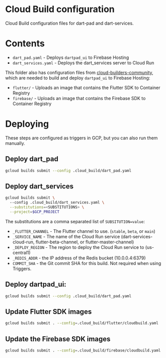 # Cloud Build configuration

Cloud Build configuration files for dart-pad and dart-services.

# Contents

- `dart_pad.yaml` - Deploys `dartpad_ui` to Firebase Hosting
- `dart_services.yaml` - Deploys the dart_services server to Cloud Run

This folder also has configuration files from [cloud-builders-community][],
which are needed to build and deploy `dartpad_ui` to Firebase Hosting:

- `flutter/` - Uploads an image that contains the Flutter SDK to Container Registry
- `firebase/` - Uploads an image that contains the Firebase SDK to Container Registry

# Deploying

These steps are configured as triggers in GCP, but you can also run
them manually.

## Deploy dart_pad

```bash
gcloud builds submit --config .cloud_build/dart_pad.yaml
```

## Deploy dart_services

```bash
gcloud builds submit \ 
  --config .cloud_build/dart_services.yaml \
  --substitutions=<SUBSTITUTIONS> \
  --project=$GCP_PROJECT
```

The substitutions are a comma separated list of `SUBSITUTION=value`:
- `_FLUTTER_CHANNEL` - The Flutter channel to use. (`stable`, `beta`, or `main`)
- `_SERVICE_NAME` - The name of the Cloud Run service (dart-services-cloud-run, flutter-beta-channel, or flutter-master-channel)
- `_DEPLOY_REGION` - The region to deploy the Cloud Run service to (us-central1)
- `_REDIS_ADDR` - the IP address of the Redis bucket (10.0.0.4:6379)
- `COMMIT_SHA` - the Git commit SHA for this build. Not required when using Triggers.

## Deploy dartpad_ui:

```bash
gcloud builds submit --config .cloud_build/dart_pad.yaml
```

## Update Flutter SDK images

```bash
gcloud builds submit . --config=.cloud_build/flutter/cloudbuild.yaml
```

## Update the Firebase SDK images

```bash
gcloud builds submit . --config=.cloud_build/firebase/cloudbuild.yaml
```

[cloud-builders-community]: https://github.com/GoogleCloudPlatform/cloud-builders-community/blob/master/flutter/Dockerfile
